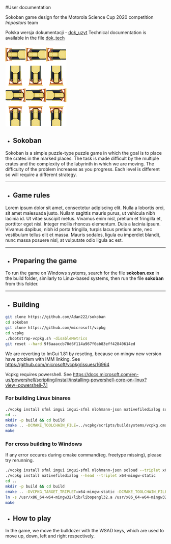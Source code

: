 
#User documentation

Sokoban game design for the Motorola Science Cup 2020 competition
*Impostors* team

Polska wersja dokumentacji - [dok_uzyt](./dok_uzyt.md)
Technical documentation is available in the file [dok_tech](./dok_tech.md)


![logo](https://github.com/Adan222/sokoban/blob/master/res/graphics/game/player_all.png "Logo")

- ## Sokoban

Sokoban is a simple puzzle-type puzzle game in which the goal is to place the crates in the marked places. The task is made difficult by the multiple crates and the complexity of the labyrinth in which we are moving. The difficulty of the problem increases as you progress.
Each level is different so will require a different strategy.
***

- ## Game rules

Lorem ipsum dolor sit amet, consectetur adipiscing elit. Nulla a lobortis orci, sit amet malesuada justo. Nullam sagittis mauris purus, ut vehicula nibh lacinia id. Ut vitae suscipit metus. Vivamus enim nisl, pretium et fringilla et, porttitor eget nisi. Integer mollis rhoncus elementum. Duis a lacinia ipsum. Vivamus dapibus, nibh id porta fringilla, turpis lacus pretium ante, nec vestibulum tellus elit et massa. Mauris sodales, ligula eu imperdiet blandit, nunc massa posuere nisl, at vulputate odio ligula ac est.
***

- ## Preparing the game

To run the game on Windows systems, search for the file **sokoban.exe** in the build folder, similarly to Linux-based systems, then run the file **sokoban** from this folder.
***

- ## Building
```sh
git clone https://github.com/Adan222/sokoban
cd sokoban
git clone https://github.com/microsoft/vcpkg
cd vcpkg
./bootstrap-vcpkg.sh -disableMetrics
git reset --hard 9f6aaaccb70d6f114a967f0ab83eff42840614ed
```

We are reverting to ImGui 1.81 by reseting, because on mingw new version have problem with IMM linking. See https://github.com/microsoft/vcpkg/issues/16964

Vcpkg requires powershell. See https://docs.microsoft.com/en-us/powershell/scripting/install/installing-powershell-core-on-linux?view=powershell-7.1



### For building Linux binares
```sh
./vcpkg install sfml imgui imgui-sfml nlohmann-json nativefiledialog soloud
cd ..
mkdir -p build && cd build
cmake .. -DCMAKE_TOOLCHAIN_FILE=../vcpkg/scripts/buildsystems/vcpkg.cmake
make

```
### For cross building to Windows 
If any error occures during cmake command(eg. freetype missing), please try rerunning.

```sh
./vcpkg install sfml imgui imgui-sfml nlohmann-json soloud --triplet x64-mingw-static
./vcpkg install nativefiledialog --head --triplet x64-mingw-static
cd ..
mkdir -p build && cd build
cmake .. -DVCPKG_TARGET_TRIPLET=x64-mingw-static -DCMAKE_TOOLCHAIN_FILE=../vcpkg/scripts/buildsystems/vcpkg.cmake -DVCPKG_CHAINLOAD_TOOLCHAIN_FILE=<absolute path to sokoban dir>/toolchain-mingw-x64.cmake -DVCPKG_APPLOCAL_DEPS=OFF
ln -s /usr/x86_64-w64-mingw32/lib/libopengl32.a /usr/x86_64-w64-mingw32/lib/libOpenGL32.a
make
```

- ## How to play

In the game, we move the bulldozer with the WSAD keys, which are used to move up, down, left and right respectively.





